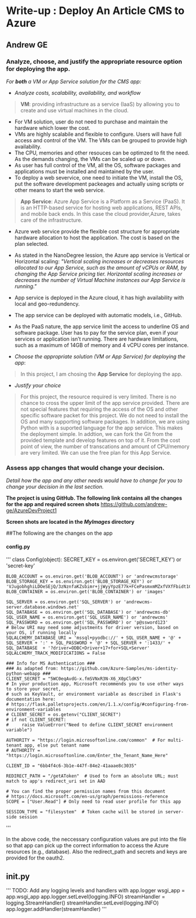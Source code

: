 # Write-up : Deploy An Article CMS to Azure

## Andrew GE

### Analyze, choose, and justify the appropriate resource option for deploying the app.

*For **both** a VM or App Service solution for the CMS app:*

- *Analyze costs, scalability, availability, and workflow*
> **VM**: providing infrastructure as a service (IaaS) by allowing you to create and use virtual machines in the cloud.
- For VM solution, user do not need to purchase and maintain the hardware which lower the cost. 
- VMs are highly scalabile and flexible to configure. Users will have full access and control of the VM. The VMs can be grouped to provide high availability. 
- The CPU, memories and other resouces can be optimzed to fit the need.  As the demands changing, the VMs can be scaled up or down.
- As user has full control of the VM, all the OS, software packages and applications must be installed and maintained by the user.
- To deploy a web severvice, one need to initiate the VM, install the OS, put the software development packeages and actually using scripts or other means to start the web service.

> **App Service**: Azure App Service is a Platform as a Service (PaaS). It is an HTTP-based service for hosting web applications, REST APIs, and mobile back ends.
In this case the cloud provider,Azure, takes care of the infrastructure.
 
- Azure web service provide the flexible cost structure for appropriate hardware allocation to host the application. The cost is based on the plan selected.
- As stated in the NanoDegree lession, the Azure app service is Vertical or Horizontal scaling: _"Vertical scaling increases or decreases resources allocated to our App Service, 
such as the amount of vCPUs or RAM, by changing the App Service pricing tier. Horizontal scaling increases or decreases the number of Virtual Machine instances our App Service is running."_
- App service is deployed in the Azure cloud, it has high availability with local and geo-redundency.
- The app service can be deployed with automatic models, i.e., GitHub. 
- As the PaaS nature, the app service limit the access to underline OS and software package. User has to pay for the service plan, even if your services or application isn’t running.
There are hardware limitations, such as a maximum of 14GB of memory and 4 vCPU cores per instance.

- *Choose the appropriate solution (VM or App Service) for deploying the app*:

> In this project, I am chosing the **App Service** for deploying the app.
 
- *Justify your choice*

> For this project, the resource required is very limited. There is no chance to cross the upper limit of the app service provided. There are not special features that requiring the 
access of the OS and other specific software packet for this project. We do not need to install the OS and many supporting software packages. In addition, we are using Python with is a suported
language for the app service. This makes the deployment simple. In addtion, we can fork the Git from the provided template and develop features on top of it. From the cost point of view, the 
number of transcations and amount of CPU/memory are very limited. We can use the free plan for this App Service. 


### Assess app changes that would change your decision.

*Detail how the app and any other needs would have to change for you to change your decision in the last section.* 

**The project is using GitHub. The following link contains all the changes for the app and required screen shots**
https://github.com/andrew-ge/AzureDevProject1

**Screen shots are located in the _MyImages_ directory**

##The following are the changes on the app 

#### config.py

'''
class Config(object):
    SECRET_KEY = os.environ.get('SECRET_KEY') or 'secret-key'

    BLOB_ACCOUNT = os.environ.get('BLOB_ACCOUNT') or 'andrewcmstorage'
    BLOB_STORAGE_KEY = os.environ.get('BLOB_STORAGE_KEY') or 'VJugobhghiLDOeSEjQ/3zNznfaKZsbimr+jjWyyYpzE77k+FCePasmxmMZxfVXfFbidt1C213UC03yaRiHld+w=='
    BLOB_CONTAINER = os.environ.get('BLOB_CONTAINER') or 'images'

    SQL_SERVER = os.environ.get('SQL_SERVER') or 'andrewcms-server.database.windows.net'
    SQL_DATABASE = os.environ.get('SQL_DATABASE') or 'andrewcms-db'
    SQL_USER_NAME = os.environ.get('SQL_USER_NAME') or 'andrewcms'
    SQL_PASSWORD = os.environ.get('SQL_PASSWORD') or 'p@ssword123'
    # Below URI may need some adjustments for driver version, based on your OS, if running locally
    SQLALCHEMY_DATABASE_URI = 'mssql+pyodbc://' + SQL_USER_NAME + '@' + SQL_SERVER + ':' + SQL_PASSWORD + '@' + SQL_SERVER + ':1433/' + SQL_DATABASE  + '?driver=ODBC+Driver+17+for+SQL+Server'
    SQLALCHEMY_TRACK_MODIFICATIONS = False

    ### Info for MS Authentication ###
    ### As adapted from: https://github.com/Azure-Samples/ms-identity-python-webapp ###
    CLIENT_SECRET = "5WC0eqAvdG-x.fmSVNxR3N-X6_X0pCldK5"
    # In your production app, Microsoft recommends you to use other ways to store your secret,
    # such as KeyVault, or environment variable as described in Flask's documentation here:
    # https://flask.palletsprojects.com/en/1.1.x/config/#configuring-from-environment-variables
    # CLIENT_SECRET = os.getenv("CLIENT_SECRET")
    # if not CLIENT_SECRET:
    #     raise ValueError("Need to define CLIENT_SECRET environment variable")

    AUTHORITY = "https://login.microsoftonline.com/common"  # For multi-tenant app, else put tenant name
    # AUTHORITY = "https://login.microsoftonline.com/Enter_the_Tenant_Name_Here"

    CLIENT_ID = "6bb4f4c6-3b1e-447f-84e2-41aaae8c3035"

    REDIRECT_PATH = "/getAToken"  # Used to form an absolute URL; must match to app's redirect_uri set in AAD

    # You can find the proper permission names from this document
    # https://docs.microsoft.com/en-us/graph/permissions-reference
    SCOPE = ["User.Read"] # Only need to read user profile for this app

    SESSION_TYPE = "filesystem"  # Token cache will be stored in server-side session

'''

In the above code, the neccessary configuration values are put into the file so that app can pick up the correct information to access the Azure resources (e.g., database). Also the 
redirect_path and secrets and keys are provided for the oauth2.

## __init__.py

'''
	TODO: Add any logging levels and handlers with app.logger
	wsgi_app = app.wsgi_app
	app.logger.setLevel(logging.INFO)
	streamHandler = logging.StreamHandler()
	streamHandler.setLevel(logging.INFO)
	app.logger.addHandler(streamHandler)
'''
